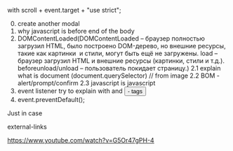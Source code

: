 with scroll + event.target +  "use strict";

0. create another modal
1. why javascript is before end of the body
2. DOMContentLoaded(DOMContentLoaded – браузер полностью загрузил HTML, было построено DOM-дерево, но внешние ресурсы, такие как картинки <img> и стили, могут быть ещё не загружены. load – браузер загрузил HTML и внешние ресурсы (картинки, стили и т.д.).
beforeunload/unload – пользователь покидает страницу.)
2.1 explain what is document (document.querySelector) // from image
2.2 BOM - alert/prompt/confirm
2.3 javascript is javascript
3. event listener try to explain with <a> and <button> - tags
4. event.preventDefault();


Just in case

external-links

https://www.youtube.com/watch?v=G5Or47gPH-4